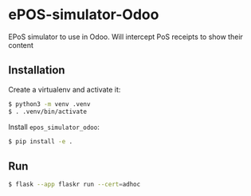 # ePOS-simulator-Odoo
EPoS simulator to use in Odoo. Will intercept PoS receipts to show their content

## Installation

Create a virtualenv and activate it:
```sh
$ python3 -m venv .venv
$ . .venv/bin/activate
```

Install `epos_simulator_odoo`:
```sh
$ pip install -e .
```

## Run
```sh
$ flask --app flaskr run --cert=adhoc
```
